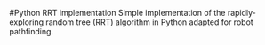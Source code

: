 #Python RRT implementation
Simple implementation of the rapidly-exploring random tree (RRT) algorithm in Python adapted for robot pathfinding.